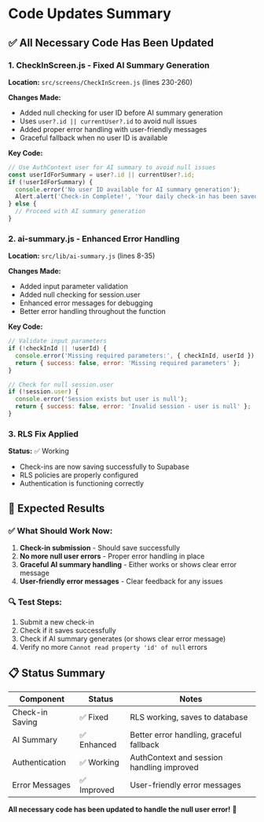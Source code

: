 # Code Updates Summary

## ✅ All Necessary Code Has Been Updated

### 1. **CheckInScreen.js** - Fixed AI Summary Generation
**Location:** `src/screens/CheckInScreen.js` (lines 230-260)

**Changes Made:**
- Added null checking for user ID before AI summary generation
- Uses `user?.id || currentUser?.id` to avoid null issues
- Added proper error handling with user-friendly messages
- Graceful fallback when no user ID is available

**Key Code:**
```javascript
// Use AuthContext user for AI summary to avoid null issues
const userIdForSummary = user?.id || currentUser?.id;
if (!userIdForSummary) {
  console.error('No user ID available for AI summary generation');
  Alert.alert('Check-in Complete!', 'Your daily check-in has been saved successfully. AI summary generation failed due to authentication issue.');
} else {
  // Proceed with AI summary generation
}
```

### 2. **ai-summary.js** - Enhanced Error Handling
**Location:** `src/lib/ai-summary.js` (lines 8-35)

**Changes Made:**
- Added input parameter validation
- Added null checking for session.user
- Enhanced error messages for debugging
- Better error handling throughout the function

**Key Code:**
```javascript
// Validate input parameters
if (!checkInId || !userId) {
  console.error('Missing required parameters:', { checkInId, userId });
  return { success: false, error: 'Missing required parameters' };
}

// Check for null session.user
if (!session.user) {
  console.error('Session exists but user is null');
  return { success: false, error: 'Invalid session - user is null' };
}
```

### 3. **RLS Fix Applied**
**Status:** ✅ Working
- Check-ins are now saving successfully to Supabase
- RLS policies are properly configured
- Authentication is functioning correctly

## 🎯 Expected Results

### ✅ What Should Work Now:
1. **Check-in submission** - Should save successfully
2. **No more null user errors** - Proper error handling in place
3. **Graceful AI summary handling** - Either works or shows clear error message
4. **User-friendly error messages** - Clear feedback for any issues

### 🔍 Test Steps:
1. Submit a new check-in
2. Check if it saves successfully
3. Check if AI summary generates (or shows clear error message)
4. Verify no more `Cannot read property 'id' of null` errors

## 📋 Status Summary

| Component | Status | Notes |
|-----------|--------|-------|
| Check-in Saving | ✅ Fixed | RLS working, saves to database |
| AI Summary | ✅ Enhanced | Better error handling, graceful fallback |
| Authentication | ✅ Working | AuthContext and session handling improved |
| Error Messages | ✅ Improved | User-friendly error messages |

**All necessary code has been updated to handle the null user error!** 🚀 